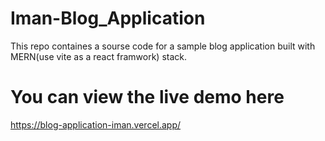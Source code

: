 # Iman-Blog_Application
This repo containes a sourse code for a sample blog application built with MERN(use vite as a react framwork) stack.

# You can view the live demo here
https://blog-application-iman.vercel.app/

